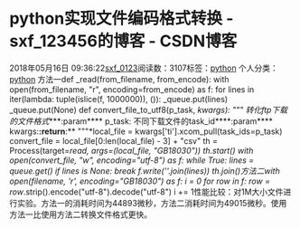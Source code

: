 # python实现文件编码格式转换 - sxf_123456的博客 - CSDN博客
2018年05月16日 09:36:22[sxf_0123](https://me.csdn.net/sxf_123456)阅读数：3107标签：[python](https://so.csdn.net/so/search/s.do?q=python&t=blog)
个人分类：[python](https://blog.csdn.net/sxf_123456/article/category/7078196)
方法一def _read(from_filename, from_encode):
    with open(from_filename, "r", encoding=from_encode) as f:
        for lines in iter(lambda: tuple(islice(f, 1000000)), ()):
            _queue.put(lines)
    _queue.put(None)
def convert_file_to_utf8(p_task, **kwargs):
    *"""**    转化ftp下载的文件格式****:param**** p_task:  不同下载文件的task_id****:param**** kwargs:****:return****:**    """*local_file = kwargs['ti'].xcom_pull(task_ids=p_task)
    convert_file = local_file[0:len(local_file) - 3] + "csv"
th = Process(target=_read, args=(local_file, "GB18030"))
    th.start()
    with open(convert_file, "w", encoding="utf-8") as f:
        while True:
            lines = _queue.get()
            if lines is None:
                break
f.write(''.join(lines))
    th.join()方法二with open(filename, 'r', encoding="GB18030") as f:
    i = 0
for row_ in f:
        row = row_.strip().encode("utf-8").decode("utf-8")
        i += 1性能比较：对1M大小文件进行实验。方法一的消耗时间为44893微秒，方法二消耗时间为49015微秒。使用方法一比使用方法二转换文件格式更快。
